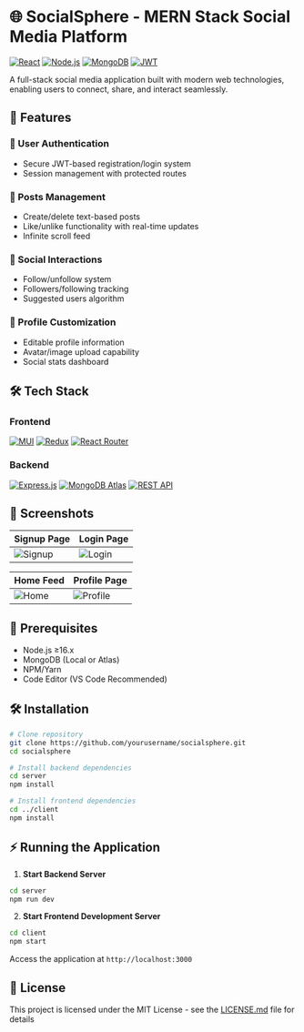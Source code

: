 # 🌐 SocialSphere - MERN Stack Social Media Platform

[![React](https://img.shields.io/badge/React-20232A?style=for-the-badge&logo=react&logoColor=61DAFB)](https://react.dev/)
[![Node.js](https://img.shields.io/badge/Node.js-339933?style=for-the-badge&logo=nodedotjs&logoColor=white)](https://nodejs.org/)
[![MongoDB](https://img.shields.io/badge/MongoDB-47A248?style=for-the-badge&logo=mongodb&logoColor=white)](https://www.mongodb.com/)
[![JWT](https://img.shields.io/badge/JWT-000000?style=for-the-badge&logo=JSON%20web%20tokens&logoColor=white)](https://jwt.io/)

A full-stack social media application built with modern web technologies, enabling users to connect, share, and interact seamlessly.

## 🚀 Features

### 👤 User Authentication
- Secure JWT-based registration/login system
- Session management with protected routes

### 📝 Posts Management
- Create/delete text-based posts
- Like/unlike functionality with real-time updates
- Infinite scroll feed

### 🤝 Social Interactions
- Follow/unfollow system
- Followers/following tracking
- Suggested users algorithm

### 🎨 Profile Customization
- Editable profile information
- Avatar/image upload capability
- Social stats dashboard

## 🛠️ Tech Stack

### Frontend
[![MUI](https://img.shields.io/badge/Material--UI-0081CB?style=flat-square&logo=mui&logoColor=white)](https://mui.com/)
[![Redux](https://img.shields.io/badge/Redux-764ABC?style=flat-square&logo=redux&logoColor=white)](https://redux.js.org/)
[![React Router](https://img.shields.io/badge/React_Router-CA4245?style=flat-square&logo=react-router&logoColor=white)](https://reactrouter.com/)

### Backend
[![Express.js](https://img.shields.io/badge/Express.js-000000?style=flat-square&logo=express&logoColor=white)](https://expressjs.com/)
[![MongoDB Atlas](https://img.shields.io/badge/MongoDB_Atlas-47A248?style=flat-square&logo=mongodb&logoColor=white)](https://www.mongodb.com/atlas/database)
[![REST API](https://img.shields.io/badge/REST_API-FF6F00?style=flat-square&logo=rest&logoColor=white)](https://en.wikipedia.org/wiki/REST)

## 📸 Screenshots

| Signup Page | Login Page |
|-------------|------------|
| ![Signup](https://github.com/user-attachments/assets/c088a55e-001e-4d54-8875-ced5ec6452d4) | ![Login](https://github.com/user-attachments/assets/5b57d718-38f4-4eb3-b9a5-e2d403da6cc4) |

| Home Feed | Profile Page |
|-----------|--------------|
| ![Home](https://github.com/user-attachments/assets/3e61d39f-9658-43c9-b9f7-cb462c2c1659) | ![Profile](https://github.com/user-attachments/assets/55e38b41-aa1a-4464-b9df-1eee31eb59dd) |

## 🚦 Prerequisites

- Node.js ≥16.x
- MongoDB (Local or Atlas)
- NPM/Yarn
- Code Editor (VS Code Recommended)

## 🛠️ Installation

```bash
# Clone repository
git clone https://github.com/yourusername/socialsphere.git
cd socialsphere

# Install backend dependencies
cd server
npm install

# Install frontend dependencies
cd ../client
npm install
```

## ⚡ Running the Application

1. **Start Backend Server**
```bash
cd server
npm run dev
```

2. **Start Frontend Development Server**
```bash
cd client
npm start
```

Access the application at `http://localhost:3000`

## 📄 License
This project is licensed under the MIT License - see the [LICENSE.md](LICENSE.md) file for details
